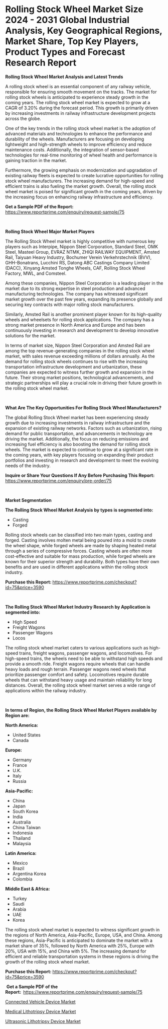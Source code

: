 <p><h1>Rolling Stock Wheel Market Size 2024 - 2031 Global Industrial Analysis, Key Geographical Regions, Market Share, Top Key Players, Product Types and Forecast Research Report</h1></p><p><strong>Rolling Stock Wheel Market Analysis and Latest Trends</strong></p>
<p><p>A rolling stock wheel is an essential component of any railway vehicle, responsible for ensuring smooth movement on the tracks. The market for rolling stock wheels is anticipated to experience steady growth in the coming years. The rolling stock wheel market is expected to grow at a CAGR of 3.20% during the forecast period. This growth is primarily driven by increasing investments in railway infrastructure development projects across the globe. </p><p>One of the key trends in the rolling stock wheel market is the adoption of advanced materials and technologies to enhance the performance and durability of the wheels. Manufacturers are focusing on developing lightweight and high-strength wheels to improve efficiency and reduce maintenance costs. Additionally, the integration of sensor-based technologies for real-time monitoring of wheel health and performance is gaining traction in the market.</p><p>Furthermore, the growing emphasis on modernization and upgradation of existing railway fleets is expected to create lucrative opportunities for rolling stock wheel manufacturers. The increasing demand for high-speed and efficient trains is also fueling the market growth. Overall, the rolling stock wheel market is poised for significant growth in the coming years, driven by the increasing focus on enhancing railway infrastructure and efficiency.</p></p>
<p><strong>Get a Sample PDF of the Report:&nbsp;</strong> <a href="https://www.reportprime.com/enquiry/request-sample/75">https://www.reportprime.com/enquiry/request-sample/75</a></p>
<p>&nbsp;</p>
<p><strong>Rolling Stock Wheel Major Market Players</strong></p>
<p><p>The Rolling Stock Wheel market is highly competitive with numerous key players such as Interpipe, Nippon Steel Corporation, Standard Steel, OMK Steel, Masteel Group, EVRAZ NTMK, ZHIQI RAILWAY EQUIPMENT, Amsted Rail, Taiyuan Heavy Industry, Bochumer Verein Verkehrstechnik (BVV), GHH-Bonatrans, Lucchini RS, Datong ABC Castings Company Limited (DACC), Xinyang Amsted Tonghe Wheels, CAF, Rolling Stock Wheel Factory, MWL, and Comsteel.</p><p>Among these companies, Nippon Steel Corporation is a leading player in the market due to its strong expertise in steel production and advanced manufacturing technologies. The company has witnessed significant market growth over the past few years, expanding its presence globally and securing key contracts with major rolling stock manufacturers.</p><p>Similarly, Amsted Rail is another prominent player known for its high-quality wheels and wheelsets for rolling stock applications. The company has a strong market presence in North America and Europe and has been continuously investing in research and development to develop innovative solutions for the market.</p><p>In terms of market size, Nippon Steel Corporation and Amsted Rail are among the top revenue-generating companies in the rolling stock wheel market, with sales revenue exceeding millions of dollars annually. As the demand for rolling stock wheels continues to rise with the increasing transportation infrastructure development and urbanization, these companies are expected to witness further growth and expansion in the future. Their strong market positions, technological advancements, and strategic partnerships will play a crucial role in driving their future growth in the rolling stock wheel market.</p></p>
<p>&nbsp;</p>
<p><strong>What Are The Key Opportunities For Rolling Stock Wheel Manufacturers?</strong></p>
<p><p>The global Rolling Stock Wheel market has been experiencing steady growth due to increasing investments in railway infrastructure and the expansion of existing railway networks. Factors such as urbanization, rising demand for public transportation, and advancements in technology are driving the market. Additionally, the focus on reducing emissions and increasing fuel efficiency is also boosting the demand for rolling stock wheels. The market is expected to continue to grow at a significant rate in the coming years, with key players focusing on expanding their product portfolios and investing in research and development to meet the evolving needs of the industry.</p></p>
<p><strong>Inquire or Share Your Questions If Any Before Purchasing This Report:</strong> <a href="https://www.reportprime.com/enquiry/pre-order/75">https://www.reportprime.com/enquiry/pre-order/75</a></p>
<p>&nbsp;</p>
<p><strong>Market Segmentation</strong></p>
<p><strong>The Rolling Stock Wheel Market Analysis by types is segmented into:</strong></p>
<p><ul><li>Casting</li><li>Forged</li></ul></p>
<p><p>Rolling stock wheels can be classified into two main types, casting and forged. Casting involves molten metal being poured into a mold to create the wheel shape, while forged wheels are made by shaping heated metal through a series of compressive forces. Casting wheels are often more cost-effective and suitable for mass production, while forged wheels are known for their superior strength and durability. Both types have their own benefits and are used in different applications within the rolling stock industry.</p></p>
<p><strong>Purchase this Report:&nbsp;</strong><a href="https://www.reportprime.com/checkout?id=75&price=3590">https://www.reportprime.com/checkout?id=75&price=3590</a></p>
<p>&nbsp;</p>
<p><strong>The Rolling Stock Wheel Market Industry Research by Application is segmented into:</strong></p>
<p><ul><li>High Speed</li><li>Freight Wagons</li><li>Passenger Wagons</li><li>Locos</li></ul></p>
<p><p>The rolling stock wheel market caters to various applications such as high-speed trains, freight wagons, passenger wagons, and locomotives. For high-speed trains, the wheels need to be able to withstand high speeds and provide a smooth ride. Freight wagons require wheels that can handle heavy loads and rough terrain. Passenger wagons need wheels that prioritize passenger comfort and safety. Locomotives require durable wheels that can withstand heavy usage and maintain reliability for long distances. Overall, the rolling stock wheel market serves a wide range of applications within the railway industry.</p></p>
<p>&nbsp;</p>
<p><strong>In terms of Region, the Rolling Stock Wheel Market Players available by Region are:</strong></p>
<p>
    <p> <strong> North America: </strong>
        <ul>
            <li>United States</li>
            <li>Canada</li>
        </ul>
        </p> 
    <p> <strong> Europe: </strong>
        <ul>
            <li>Germany</li>
            <li>France</li>
            <li>U.K.</li>
            <li>Italy</li>
            <li>Russia</li>
        </ul>
        </p> 
    <p> <strong> Asia-Pacific: </strong>
        <ul>
            <li>China</li>
            <li>Japan</li>
            <li>South Korea</li>
            <li>India</li>
            <li>Australia</li>
            <li>China Taiwan</li>
            <li>Indonesia</li>
            <li>Thailand</li>
            <li>Malaysia</li>
        </ul>
        </p> 
    <p> <strong> Latin America: </strong>
        <ul>
            <li>Mexico</li>
            <li>Brazil</li>
            <li>Argentina Korea</li>
            <li>Colombia</li>
        </ul>
        </p> 
    <p> <strong> Middle East & Africa: </strong>
        <ul>
            <li>Turkey</li>
            <li>Saudi</li>
            <li>Arabia</li>
            <li>UAE</li>
            <li>Korea</li>
        </ul>
    </p>
    </p>
<p><p>The rolling stock wheel market is expected to witness significant growth in the regions of North America, Asia-Pacific, Europe, USA, and China. Among these regions, Asia-Pacific is anticipated to dominate the market with a market share of 35%, followed by North America with 25%, Europe with 20%, USA with 15%, and China with 5%. The increasing demand for efficient and reliable transportation systems in these regions is driving the growth of the rolling stock wheel market.</p></p>
<p><strong>Purchase this Report: </strong><a href="https://www.reportprime.com/checkout?id=75&price=3590">https://www.reportprime.com/checkout?id=75&price=3590</a></p>
<p>&nbsp;<strong>Get a Sample PDF of the Report:&nbsp;&nbsp;</strong><a href="https://www.reportprime.com/enquiry/request-sample/75">https://www.reportprime.com/enquiry/request-sample/75</a></p>
<p><strong></strong></p>
<p><p><a href="https://view.publitas.com/reportprime-1/connected-vehicle-device-market-size-share-trends-analysis-report-by-application-regional-outlook-competitive-strategies-and-segment-forecasts-2023-2030/">Connected Vehicle Device Market</a></p><p><a href="https://view.publitas.com/reportprime-1/medical-lithotripsy-device-market-size-growth-and-forecast-from-2023-2030/">Medical Lithotripsy Device Market</a></p><p><a href="https://view.publitas.com/reportprime-1/ultrasonic-lithotripsy-device-market-furnish-information-about-market-size-market-share-market-dynamics-and-projections-spanning-from-2023-to-2030/">Ultrasonic Lithotripsy Device Market</a></p></p>